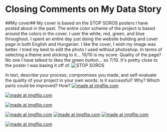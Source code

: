 # Closing Comments on My Data Story

##My cover##
My cover is based on the STOP SOROS posters I have posted about in the past. The entire color scheme of the project is based around the colors in the cover. I user the white, red, green, and blue throughout. I spent an entire day just doing the website building and cover page in both English and Hungarian. I like the cover, I wish my image was better. I tried my best to edit the photo I used without photoshop. In terms of selecting a theme and sticking to it... 10/10 is my score. Quality of the page? No one I have talked to likes the green button... so 7/10. It's pretty close to the poster I was basing it off of.
![STOP SOROS](https://external-content.duckduckgo.com/iu/?u=https%3A%2F%2Fredice.tv%2Fa%2Fi%2Fn%2F18%2F06211956-Stop-Soros-HUngary.jpg&f=1&nofb=1 "STOP SOROS")


In text, describe your process, compromises you made, and self-evaluate the quality of your project in your own words:
Is it successful? Why?
Which parts could be improved? How?
<a href="https://imgflip.com/gif/3iqejm"><img src="https://i.imgflip.com/3iqejm.gif" title="made at imgflip.com"/></a>

<a href="https://imgflip.com/gif/3iqcxe"><img src="https://i.imgflip.com/3iqcxe.gif" title="made at imgflip.com"/></a>

<a href="https://imgflip.com/gif/3iqd6k"><img src="https://i.imgflip.com/3iqd6k.gif" title="made at imgflip.com"/></a>

<a href="https://imgflip.com/gif/3iqdbc"><img src="https://i.imgflip.com/3iqdbc.gif" title="made at imgflip.com"/></a>
<a href="https://imgflip.com/gif/3iqdev"><img src="https://i.imgflip.com/3iqdev.gif" title="made at imgflip.com"/></a>
<a href="https://imgflip.com/gif/3iqdlj"><img src="https://i.imgflip.com/3iqdlj.gif" title="made at imgflip.com"/></a>

<a href="https://imgflip.com/gif/3iqdok"><img src="https://i.imgflip.com/3iqdok.gif" title="made at imgflip.com"/></a>

